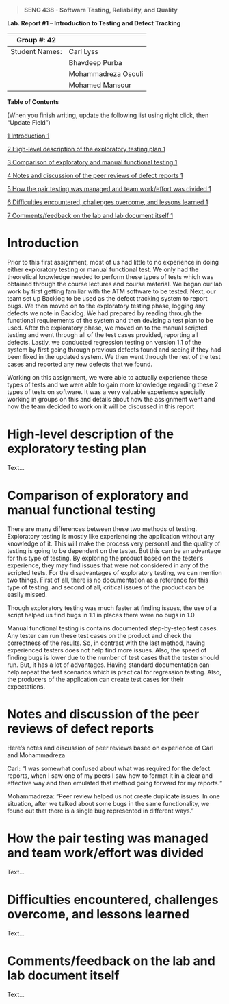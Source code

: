 >   **SENG 438 - Software Testing, Reliability, and Quality**

**Lab. Report \#1 – Introduction to Testing and Defect Tracking**

| Group \#:  42     |   |
|-----------------|---|
| Student Names:  | Carl Lyss           |
|                 | Bhavdeep Purba      |
|                 | Mohammadreza Osouli |
|                 | Mohamed Mansour     |

**Table of Contents**

(When you finish writing, update the following list using right click, then
“Update Field”)

[1 Introduction	1](#_Toc439194677)

[2 High-level description of the exploratory testing plan	1](#_Toc439194678)

[3 Comparison of exploratory and manual functional testing	1](#_Toc439194679)

[4 Notes and discussion of the peer reviews of defect reports	1](#_Toc439194680)

[5 How the pair testing was managed and team work/effort was
divided	1](#_Toc439194681)

[6 Difficulties encountered, challenges overcome, and lessons
learned	1](#_Toc439194682)

[7 Comments/feedback on the lab and lab document itself	1](#_Toc439194683)

# Introduction

Prior to this first assignment, most of us had little to no experience in doing either exploratory testing or manual functional test. We only had the theoretical knowledge needed to perform these types of tests which was obtained through the course lectures and course material. We began our lab work by first getting familiar with the ATM software to be tested. Next, our team set up Backlog to be used as the defect tracking system to report bugs. We then moved on to the exploratory testing phase, logging any defects we note in Backlog. We had prepared by reading through the functional requirements of the system and then devising a test plan to be used. After the exploratory phase, we moved on to the manual scripted testing and went through all of the test cases provided, reporting all defects. Lastly, we conducted regression testing on version 1.1 of the system by first going through previous defects found and seeing if they had been fixed in the updated system. We then went through the rest of the test cases and reported any new defects that we found. 

Working on this assignment, we were able to actually experience these types of tests and we were able to gain more knowledge regarding these 2 types of tests on software. It was a very valuable experience specially working in groups on this and details about how the assignment went and how the team decided to work on it will be discussed in this report

# High-level description of the exploratory testing plan

Text…

# Comparison of exploratory and manual functional testing

There are many differences between these two methods of testing. 
Exploratory testing is mostly like experiencing the application without any knowledge of it. This will make the process very personal and the quality of testing is going to be dependent on the tester. But this can be an advantage for this type of testing. By exploring the product based on the tester’s experience, they may find issues that were not considered in any of the scripted tests. For the disadvantages of exploratory testing, we can mention two things. First of all, there is no documentation as a reference for this type of testing, and second of all, critical issues of the product can be easily missed.

Though exploratory testing was much faster at finding issues, the use of a script helped us find bugs in 1.1 in places there were no bugs in 1.0

Manual functional testing is contains documented step-by-step test cases. Any tester can run these test cases on the product and check the correctness of the results. So, in contrast with the last method, having experienced testers does not help find more issues. Also, the speed of finding bugs is lower due to the number of test cases that the tester should run. But, it has a lot of advantages. Having standard documentation can help repeat the test scenarios which is practical for regression testing. Also, the producers of the application can create test cases for their expectations.

# Notes and discussion of the peer reviews of defect reports

Here’s notes and discussion of peer reviews based on experience of Carl and Mohammadreza

Carl: “I was somewhat confused about what was required for the defect reports, when I saw one of my peers I saw how to format it in a clear and effective way and then emulated that method going forward for my reports.“

Mohammadreza: “Peer review helped us not create duplicate issues. In one situation, after we talked about some bugs in the same functionality, we found out that there is a single bug represented in different ways.”

# How the pair testing was managed and team work/effort was divided 

Text…

# Difficulties encountered, challenges overcome, and lessons learned

Text…

# Comments/feedback on the lab and lab document itself

Text…

